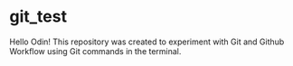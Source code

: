 # git_test

Hello Odin!
This repository was created to experiment with Git and Github Workflow using Git
commands in the terminal.
